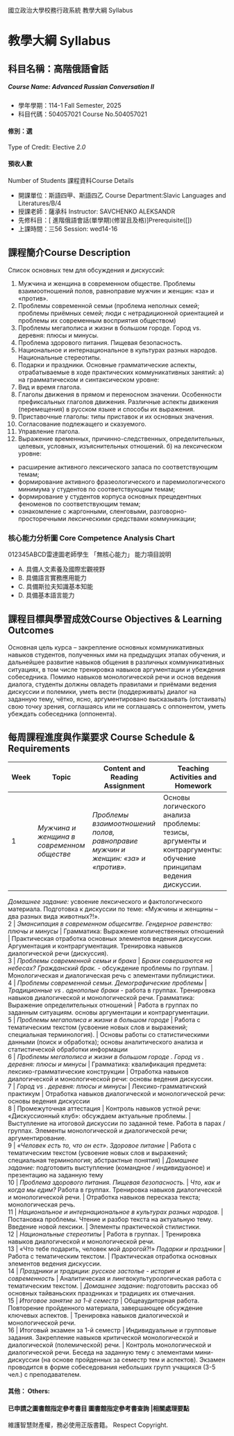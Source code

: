 國立政治大學校務行政系統 教學大綱 Syllabus
# 教學大綱 Syllabus
##  科目名稱：高階俄語會話
#####  Course Name: Advanced Russian Conversation II
  * 學年學期：114-1 Fall Semester, 2025 
  * 科目代碼：504057021 Course No.504057021
#### 修別：選
Type of Credit: Elective 
_2.0_
#### 預收人數
Number of Students
課程資料Course Details
  * 開課單位：斯語四甲、斯語四乙 Course Department:Slavic Languages and Literatures/B/4 
  * 授課老師：薩承科 Instructor: SAVCHENKO ALEKSANDR 
  * 先修科目：[ 進階俄語會話(單學期)(修習且及格)]Prerequisite([])
  * 上課時間：三56 Session: wed14-16
##  課程簡介Course Description
Список основных тем для обсуждения и дискуссий:
  1. Мужчина и женщина в современном обществе. Проблемы взаимоотношений полов, равноправие мужчин и женщин: «за» и «против».
  2. Проблемы современной семьи (проблема неполных семей; проблемы приёмных семей; люди с нетрадиционной ориентацией и проблемы их современным восприятия обществом)
  3. Проблемы мегаполиса и жизни в большом городе. Город vs. деревня: плюсы и минусы.
  4. Проблема здорового питания. Пищевая безопасность.
  5. Национальное и интернациональное в культурах разных народов. Национальные стереотипы.
  6. Подарки и праздники.
Основные грамматические аспекты, отрабатываемые в ходе практических коммуникативных занятий:
а) на грамматическом и синтаксическом уровне:
  1. Вид и время глагола.
  2. Глаголы движения в прямом и переносном значении. Особенности префиксальных глаголов движения. Различные аспекты движения (перемещения) в русском языке и способы их выражения.
  3. Приставочные глаголы: типы приставок и их основных значения.
  4. Согласование подлежащего и сказуемого.
  5. Управление глагола. 
  6. Выражение временных, причинно-следственных, определительных, целевых, условных, изъяснительных отношений.
б) на лексическом уровне:
  * расширение активного лексического запаса по соответствующим темам;
  * формирование активного фразеологического и паремиологического минимума у студентов по соответствующим темам;
  * формирование у студентов корпуса основных прецедентных феноменов по соответствующим темам;
  * ознакомление с жаргонными, сленговыми, разговорно-просторечными лексическими средствами коммуникации;
###  核心能力分析圖 Core Competence Analysis Chart
012345ABCD雷達圖老師學生
「無核心能力」 
能力項目說明
  * A. 具備人文素養及國際宏觀視野
  * B. 具備語言實務應用能力
  * C. 具備斯拉夫知識基本知能
  * D. 具備基本語言能力
##  課程目標與學習成效Course Objectives & Learning Outcomes 
Основная цель курса – закрепление основных коммуникативных навыков студентов, полученных ими на предыдущих этапах обучения, и дальнейшее развитие навыков общения в различных коммуникативных ситуациях, в том числе тренировка навыков аргументации и убеждения собеседника. Помимо навыков монологической речи и основ ведения диалога, студенты должны овладеть правилами и приёмами ведения дискуссии и полемики, уметь вести (поддерживать) диалог на заданную тему, чётко, ясно, аргументировано высказывать (отстаивать) свою точку зрения, соглашаясь или не соглашаясь с оппонентом, уметь убеждать собеседника (оппонента).
##  每周課程進度與作業要求 Course Schedule & Requirements
Week |  Topic |  Content and Reading Assignment |  Teaching Activities and Homework  
---|---|---|---  
1 |  _Мужчина и женщина в современном обществе_ |  _Проблемы взаимоотношений полов, равноправие мужчин и женщин: «за» и «против»._ |  Основы логического анализа проблемы: тезисы, аргументы и контраргументы: обучение принципам ведения дискуссии.  
_Домашнее задание:_ усвоение лексического и фактологического материала. Подготовка к дискуссии по теме: «Мужчины и женщины – два разных вида животных?!».  
2 |  _Эмансипация в современном общесмтве. Гендерное равенство: плючы и минусы_ |  Грамматика: Выражение количественных отношений |  Практическая отработка основных элементов ведения дискуссии. Аргументация и контраргументация. Тренировка навыков диалогической речи (дискуссия).  
3 |  _Проблемы современной семьи и брака_ |  _Браки совершаются на небесах? Гражданский брак._ - обсуждение проблемы по группам.  |  Монологическая и диалогическая речь с элементами публицистики.  
4 |  _Проблемы современной семьи. Демографические проблемы_ |  _Традиционные_ _vs_ _. однополые браки_ - работа в группах. Тренировка навыков диалогической и монологической речи. Грамматика: Выражение определительных отношений |  Работа в группах по заданным ситуациям. основы аргументации и контраргументации.  
5 |  _Проблемы мегаполиса и жизни в большом городе_ |  Работа с тематическим текстом (усвоение новых слов и выражений; специальная терминология). |  Основы работы со статистическими данными (поиск и обработка); основы аналитического анализа и статистической обработки информации  
6 |  _Проблемы мегаполиса и жизни в большом городе_ _._ _Город_ _vs_ _. деревня: плюсы и минусы_ |  Грамматика: квалификация предмета: лексико-грамматические конструкции |  Отработка навыков диалогической и монологической речи: основы ведения дискуссии.  
7 |  _Город_ _vs_ _. деревня: плюсы и минусы_ |  Лексико-грамматичский практикум |  Отработка навыков диалогической и монологической речи: основы ведения дискуссии  
8 |  Промежуточная аттестация |  Контроль навыков устной речи: «Дискуссионный клуб»: обсуждаем актуальные проблемы. |  Выступление на итоговой дискуссии по заданной теме. Работа в парах / группах. Элементы монологической и диалогической речи; аргументирование.  
9 |  _«Человек есть то, что он ест»_. _Здоровое питание_ |  Работа с тематическим текстом (усвоение новых слов и выражений; специальная терминология; абстрактные понятия) |  _Домашнее задание:_ подготовить выступление (командное / индивидуаоное) и презентацию на заданную тему   
10 |  _Проблема здорового питания. Пищевая безопасность._ |  _Что, как и когда мы едим?_ Работа в группах. Тренировка навыков диалогической и монологической речи. |  Отработка навыков пересказа текста; монологическая речь.   
11 |  _Национальное и интернациональное в культурах разных народов._ |  Постановка проблемы. Чтение и разбор текста на актуальную тему. Введение новой лексики.  |  Элементы практической стилистики.   
12 |  _Национальные стереотипы_ |  Работа в группах.  |  Тренировка навыков диалогической и монологической речи.   
13 |  «Что тебе подарить, человек мой дорогой?!» _Подарки и праздники_ |  Работа с тематическим текстом.  |  Практическая отработка основных элементов ведения дискуссии.  
14 |  _Праздники и традиции: русское застолье - история и современность_ |  Аналитическая и лингвокультурологическая работа с тематическим текстом.  |  _Домашнее задание:_ подготовить рассказ об основных тайваньских праздниках и традициях их отмечания.  
15 |  _Итоговое занятие за 1-ё семестр_ |  Общеаудиторная работа. Повторение пройденного материала, завершающее обсуждение ключевых аспектов. |  Тренировка навыков диалогической и монологической речи.   
16 |  Итоговый экзамен за 1-й семестр |  Индивидуальные и групповые задания. Закрепление навыков критической монологической и диалогической (полемической) речи. |  Контроль монологической и диалогической речи. Беседа на заданную тему с элементами мини-дискуссии (на основе пройденных за семестр тем и аспектов). Экзамен проводится в форме собеседования небольших групп учащихся (3-5 чел.) с преподавателем.  
####  其他： Others:
####  已申請之圖書館指定參考書目  圖書館指定參考書查詢 |相關處理要點
維護智慧財產權，務必使用正版書籍。 Respect Copyright.